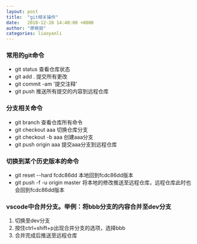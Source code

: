 ```yaml
---
layout: post
title:  "git相关操作"
date:   2018-12-28 14:40:00 +0800
author: "廖艳丽"
categories: liaoyanli
---
```


### 常用的git命令
- git status 查看仓库状态
- git add . 提交所有更改
- git commit -am '提交注释'
- git push 推送所有提交的内容到远程仓库


### 分支相关命令
- git branch 查看仓库所有命令
- git checkout aaa 切换仓库分支
- git checkout -b aaa 创建aaa分支
- git push origin aaa 提交aaa分支到远程仓库

### 切换到某个历史版本的命令
- git reset --hard fcdc86dd 本地回到fcdc86dd版本
- git push -f -u origin master 将本地的修改推送至远程仓库，远程仓库此时也会回到fcdc86dd版本

### vscode中合并分支。举例：将bbb分支的内容合并至dev分支
1. 切换至dev分支
2. 按住ctrl+shift+p出现合并分支的选项，选择bbb
3. 合并完成后推送至远程仓库

